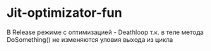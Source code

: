 # Jit-optimizator-fun

В Release режиме с оптимизацией - Deathloop т.к. в теле метода DoSomething() не изменяются уловия выхода из цикла
